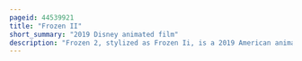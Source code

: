 ```yaml
---
pageid: 44539921
title: "Frozen II"
short_summary: "2019 Disney animated film"
description: "Frozen 2, stylized as Frozen Ii, is a 2019 American animated musical Fantasy Film produced by Walt Disney Animation Studios and distributed by Walt Disney Studios Motion Pictures as the Sequel to Frozen. Produced by Peter Del Vecho, the Film was directed by Chris Buck and Jennifer Lee from a Screenplay by Lee. The Directors co-wrote the Story with robert lopez kristen anderson-lopez and marc Smith. It stars the Voices of Kristen Bell, Idina Menzel, Josh Gad, and Jonathan Groff. Three Years after the Events of the first Film frozen Ii follows Sisters Anna and Elsa and their Companions kristoff sven and olaf as they travel to an enchanted Forest to unravel the Origin of."
---
```

